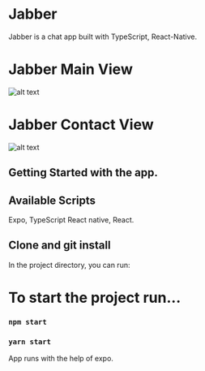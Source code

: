 # Jabber

Jabber is a chat app built with TypeScript, React-Native.

# Jabber Main View

![alt text](https://dsouzafamily2022.w3spaces.com/WhatsApp_Image_2022-03-14_at_1.54.58_PM.jpeg?bypass-cache=62698280)

# Jabber Contact View

![alt text](https://dsouzafamily2022.w3spaces.com/img2.jpeg?bypass-cache=62698302)

## Getting Started with the app.

## Available Scripts

Expo, TypeScript React native, React.

## Clone and git install

In the project directory, you can run:

# To start the project run...

### `npm start`

### `yarn start`

App runs with the help of expo.
